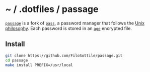 # ~ / .dotfiles / passage

[`passage`](https://github.com/FiloSottile/passage) is a fork of [`pass`](../pass/),
a password manager that follows the [Unix philosophy](https://en.wikipedia.org/wiki/Unix_philosophy).
Each password is stored in an [`age`](../age/) encrypted file.

## Install

```sh
git clone https://github.com/FiloSottile/passage.git
cd passage
make install PREFIX=/usr/local
```
